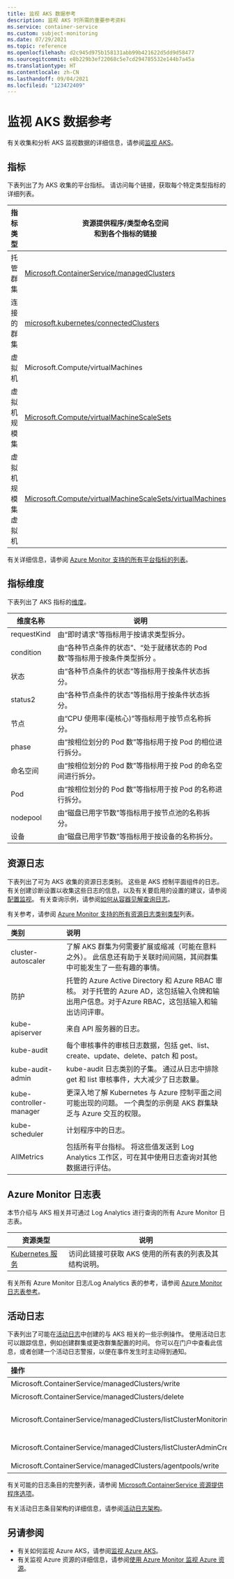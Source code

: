 ```yaml
---
title: 监视 AKS 数据参考
description: 监视 AKS 时所需的重要参考资料
ms.service: container-service
ms.custom: subject-monitoring
ms.date: 07/29/2021
ms.topic: reference
ms.openlocfilehash: d2c945d975b158131abb99b421622d5dd9d58477
ms.sourcegitcommit: e8b229b3ef22068c5e7cd294785532e144b7a45a
ms.translationtype: HT
ms.contentlocale: zh-CN
ms.lasthandoff: 09/04/2021
ms.locfileid: "123472409"
---
```

# <a name="monitoring-aks-data-reference"></a>监视 AKS 数据参考

有关收集和分析 AKS 监视数据的详细信息，请参阅[监视 AKS](monitor-aks.md)。

## <a name="metrics"></a>指标

下表列出了为 AKS 收集的平台指标。  请访问每个链接，获取每个特定类型指标的详细列表。

|指标类型 | 资源提供程序/类型命名空间<br/> 和到各个指标的链接 |
|-------|-----|
| 托管群集 | [Microsoft.ContainerService/managedClusters](../azure-monitor/essentials/metrics-supported.md#microsoftcontainerservicemanagedclusters)
| 连接的群集 | [microsoft.kubernetes/connectedClusters](../azure-monitor/essentials/metrics-supported.md#microsoftkubernetesconnectedclusters)
| 虚拟机| Microsoft.Compute/virtualMachines  |
| 虚拟机规模集 | [Microsoft.Compute/virtualMachineScaleSets](../azure-monitor/essentials/metrics-supported.md#microsoftcomputevirtualmachinescalesets)|
| 虚拟机规模集虚拟机 | [Microsoft.Compute/virtualMachineScaleSets/virtualMachines](../azure-monitor/essentials/metrics-supported.md#microsoftcomputevirtualmachinescalesetsvirtualmachines)|

有关详细信息，请参阅 [Azure Monitor 支持的所有平台指标的列表](../azure-monitor/essentials/metrics-supported.md)。

## <a name="metric-dimensions"></a>指标维度

下表列出了 AKS 指标的[维度](../azure-monitor/essentials/data-platform-metrics.md#multi-dimensional-metrics)。 

<!-- listed here /azure/azure-monitor/essentials/metrics-supported#microsoftcontainerservicemanagedclusters-->

| 维度名称 | 说明 |
| ------------------- | ----------------- |
| requestKind | 由“即时请求”等指标用于按请求类型拆分。 |
| condition | 由“各种节点条件的状态”、“处于就绪状态的 Pod 数”等指标用于按条件类型拆分 。 |
| 状态 | 由“各种节点条件的状态”等指标用于按条件状态拆分。 |
| status2 | 由“各种节点条件的状态”等指标用于按条件状态拆分。  |
| 节点 | 由“CPU 使用率(毫核心)”等指标用于按节点名称拆分。 |
| phase | 由“按相位划分的 Pod 数”等指标用于按 Pod 的相位进行拆分。 |
| 命名空间 | 由“按相位划分的 Pod 数”等指标用于按 Pod 的命名空间进行拆分。 |
| Pod | 由“按相位划分的 Pod 数”等指标用于按 Pod 的名称进行拆分。 |
| nodepool | 由“磁盘已用字节数”等指标用于按节点池的名称拆分。 |
| 设备 | 由“磁盘已用字节数”等指标用于按设备的名称拆分。 |

## <a name="resource-logs"></a>资源日志

下表列出了可为 AKS 收集的资源日志类别。 这些是 AKS 控制平面组件的日志。 有关创建诊断设置以收集这些日志的信息，以及有关要启用的设置的建议，请参阅[配置监视](monitor-aks.md#configure-monitoring)。 有关查询示例，请参阅[如何从容器见解查询日志](../azure-monitor/containers/container-insights-log-query.md#resource-logs)。

有关参考，请参阅 [Azure Monitor 支持的所有资源日志类别类型](../azure-monitor/essentials/resource-logs-schema.md)列表。 

| 类别                | 说明 |
|:---|:---|
| cluster-autoscaler       | 了解 AKS 群集为何需要扩展或缩减（可能在意料之外）。 此信息还有助于关联时间间隔，其间群集中可能发生了一些有趣的事情。 |
| 防护                   | 托管的 Azure Active Directory 和 Azure RBAC 审核。 对于托管的 Azure AD，这包括输入令牌和输出用户信息。对于Azure RBAC，这包括输入和输出访问评审。 |
| kube-apiserver          | 来自 API 服务器的日志。 |
| kube-audit              | 每个审核事件的审核日志数据，包括 get、list、create、update、delete、patch 和 post。 |
| kube-audit-admin        | kube-audit 日志类别的子集。 通过从日志中排除 get 和 list 审核事件，大大减少了日志数量。 |
| kube-controller-manager | 更深入地了解 Kubernetes 与 Azure 控制平面之间可能出现的问题。 一个典型的示例是 AKS 群集缺乏与 Azure 交互的权限。 |
| kube-scheduler          | 计划程序中的日志。 |
| AllMetrics              | 包括所有平台指标。 将这些值发送到 Log Analytics 工作区，可在其中使用日志查询对其他数据进行评估。 |

## <a name="azure-monitor-logs-tables"></a>Azure Monitor 日志表

本节介绍与 AKS 相关并可通过 Log Analytics 进行查询的所有 Azure Monitor 日志表。 



|资源类型 | 说明 |
|-------|-----|
| [Kubernetes 服务](/azure/azure-monitor/reference/tables/tables-resourcetype#kubernetes-services) | 访问此链接可获取 AKS 使用的所有表的列表及其结构说明。 |


有关所有 Azure Monitor 日志/Log Analytics 表的参考，请参阅 [Azure Monitor 日志表参考](/azure/azure-monitor/reference/tables/tables-resourcetype)。


## <a name="activity-log"></a>活动日志

下表列出了可能在[活动日志](../azure-monitor/essentials/activity-log.md)中创建的与 AKS 相关的一些示例操作。 使用活动日志可以跟踪信息，例如创建群集或更改群集配置的时间。 你可以在门户中查看此信息，或者创建一个活动日志警报，以便在事件发生时主动得到通知。

| 操作 | 说明 |
|:---|:---|
| Microsoft.ContainerService/managedClusters/write | 创建或更新托管群集 |
| Microsoft.ContainerService/managedClusters/delete | 删除托管群集 |
| Microsoft.ContainerService/managedClusters/listClusterMonitoringUserCredential/action | 列出 clusterMonitoringUser 凭据 |
| Microsoft.ContainerService/managedClusters/listClusterAdminCredential/action | 列出 clusterAdmin 凭据 |
| Microsoft.ContainerService/managedClusters/agentpools/write | 创建或更新代理池 |

有关可能的日志条目的完整列表，请参阅 [Microsoft.ContainerService 资源提供程序选项](../role-based-access-control/resource-provider-operations.md#microsoftcontainerservice)。

有关活动日志条目架构的详细信息，请参阅[活动日志架构](../azure-monitor/essentials/activity-log-schema.md)。 

## <a name="see-also"></a>另请参阅

- 有关如何监视 Azure AKS，请参阅[监视 Azure AKS](monitor-aks.md)。
- 有关监视 Azure 资源的详细信息，请参阅[使用 Azure Monitor 监视 Azure 资源](/azure/azure-monitor/essentials/monitor-azure-resource)。
